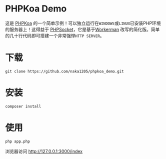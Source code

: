PHPKoa Demo
=================
这是  [PHPKoa](https://github.com/naka1205/phpkoa) 的一个简单示例！可以独立运行在`WINDOWS`或`LINUX`已安装PHP环境的服务器上！这得益于 [PHPSocket](https://github.com/naka1205/phpsocket)，它是基于[Workerman](https://github.com/walkor/Workerman) 改写的简化版。简单的几十行代码即可搭建一个非常强悍`HTTP SERVER`。

下载
=======
```
git clone https://github.com/naka1205/phpkoa_demo.git
```
安装
=======
```
composer install
```
使用
=======
```
php app.php
```

浏览器访问 http://127.0.0.1:3000/index